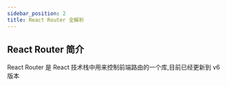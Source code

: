 ```yaml
---
sidebar_position: 2
title: React Router 全解析
---
```


## React Router 简介

React Router 是 React 技术栈中用来控制前端路由的一个库,目前已经更新到 v6 版本
